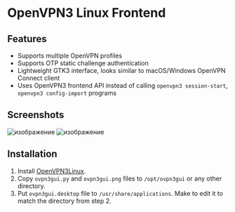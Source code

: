 # OpenVPN3 Linux Frontend

## Features
* Supports multiple OpenVPN profiles
* Supports OTP static challenge authentication
* Lightweight GTK3 interface, looks similar to macOS/Windows OpenVPN Connect client
* Uses OpenVPN3 frontend API instead of calling `openvpn3 session-start`, `openvpn3 config-import` programs

## Screenshots
![изображение](https://github.com/trengri/ovpn3gui/assets/53753844/c9dc85e2-c57e-45fc-bb53-b7a23b77cd82)
![изображение](https://github.com/trengri/ovpn3gui/assets/53753844/8673a61b-ef51-4e78-9e0a-7249d4568475)

## Installation
1. Install [OpenVPN3Linux](https://community.openvpn.net/openvpn/wiki/OpenVPN3Linux).
2. Copy `ovpn3gui.py` and `ovpn3gui.png` files to `/opt/ovpn3gui` or any other directory.
3. Put `ovpn3gui.desktop` file to `/usr/share/applications`. Make to edit it to match the directory from step 2.
